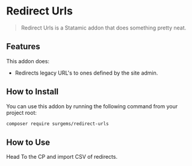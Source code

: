 # Redirect Urls

> Redirect Urls is a Statamic addon that does something pretty neat.

## Features

This addon does:

- Redirects legacy URL's to ones defined by the site admin.

## How to Install

You can use this addon by running the following command from your project root:

``` bash
composer require surgems/redirect-urls
```

## How to Use

Head To the CP and import CSV of redirects.
